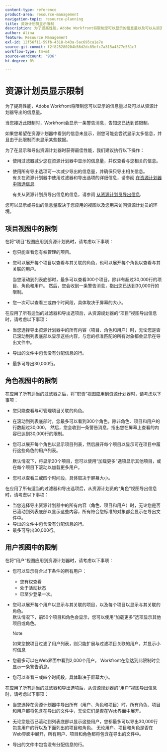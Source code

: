 ```yaml
---
content-type: reference
product-area: resource-management
navigation-topic: resource-planning
title: 资源计划员显示限制
description: 为了提高性能，Adobe Workfront将限制您可以显示的信息量以及可以从资源计划器导出的信息量。
author: Alina
feature: Resource Management
exl-id: 12f56f11-59fb-4318-b43a-5ac695ca1e7e
source-git-commit: f2f825280204b56d2dc85efc7a315a4377e551c7
workflow-type: tm+mt
source-wordcount: '936'
ht-degree: 0%

---
```


# 资源计划员显示限制

为了提高性能，Adobe Workfront将限制您可以显示的信息量以及可以从资源计划器导出的信息量。

当您接近此限制时，Workfront会显示一条警告消息，告知您已达到该限制。

如果您希望在资源计划器中看到的信息未显示，则您可能会尝试显示太多信息，并且由于此限制而未显示某些数据。

为了在显示和导出资源计划器时获得最佳性能，我们建议执行以下操作：

* 使用过滤器减少您在资源计划器中显示的信息量，并仅查看与您相关的信息。
* 使用所有导出选项可一次减少导出的信息量，并确保只导出相关信息。\
   有关在资源计划器中使用过滤器和导出选项的详细信息，请参阅 [在资源计划器中筛选信息](../../resource-mgmt/resource-planning/filter-resource-planner.md).

   有关从资源计划员导出信息的信息，请参阅 [从资源计划员导出信息](../../resource-mgmt/resource-planning/export-resource-planner.md).

您可以显示或导出的信息量取决于您应用的视图以及您用来访问资源计划员的环境。

## 项目视图中的限制

在将“项目”视图应用到资源计划员时，请考虑以下事项：

* 您只能查看您有权管理的项目。
* 您可以展开每个项目以查看与其关联的角色，也可以展开每个角色以查看与其关联的用户。

   当您滚动到列表底部时，最多可以查看300个项目，除非有超过30,000行的项目、角色和用户。 然后，您会收到一条警告消息，指出您已达到30,000行的限制。

* 您一次可以查看三或四个时间段，具体取决于屏幕的大小。

在应用了所有适当的过滤器和导出选项后，从资源规划器的“项目”视图导出信息时，请考虑以下事项：

* 当您选择导出资源计划器中的所有内容（项目、角色和用户）时，无论您是否已滚动到列表底部以显示这些内容，与您的标准匹配的所有对象都会显示在导出文件中。
* 导出的文件中包含没有分配信息的行。

* 最多可导出30,000行。

## 角色视图中的限制

在应用了所有适当的过滤器之后，将“职责”视图应用到资源计划器时，请考虑以下事项：

* 您只能查看与可管理项目关联的角色。

* 在滚动到列表底部时，您最多可以看到300个角色，除非角色、项目和用户的行数超过30,000。 然后，您会收到一条警告消息，指出您在屏幕上查看的内容已达到30,000行的限制。
* 您可以展开每个角色以显示项目列表，然后展开每个项目以显示可在项目中履行这些角色的用户列表。

   默认情况下，将显示20个项目，您可以使用“加载更多”选项显示其他项目，或在每个项目下滚动以加载更多用户。

* 您可以查看三或四个时间段，具体取决于屏幕大小。

在应用了所有适当的过滤器和导出选项后，从资源计划员的“角色”视图导出信息时，请考虑以下事项：

* 当您选择导出资源计划器中的所有内容（角色、项目和用户）时，无论您是否已滚动到列表底部以显示这些内容，所有符合您标准的对象都会显示在导出文件中。
* 导出的文件中包含没有分配信息的行。
* 最多可导出30,000行。

## 用户视图中的限制

在将“用户”视图应用到资源计划器时，请考虑以下事项：

* 您可以显示符合以下条件的所有用户：

   * 您有权查看
   * 处于活动状态
   * 已至少登录一次。

* 您可以展开每个用户以显示与其关联的项目，以及每个项目以显示与其关联的角色。\
   默认情况下，前50个项目和角色会显示，您可以使用“加载更多”选项显示其他项目或角色。

   >[!NOTE]
   >
   >如果您按项目过滤了用户列表，则只能扩展与过滤项目关联的用户，并显示小时信息

* 您最多可以在Web界面中看到2,000个用户。 Workfront在您达到此限制时会显示一条警告消息。
* 您可以查看三或四个时间段，具体取决于屏幕大小。

在应用了所有适当的过滤器和导出选项后，从资源规划器的“用户”视图导出信息时，请考虑以下事项：

* 当您选择在资源计划器中导出所有（用户、角色和项目）时，所有角色、项目和用户都将包含在导出的文件中，无论它们是否在Web界面中展开。

* 无论您是否已滚动到列表底部以显示这些用户，您都最多可以导出30,000行包含用户的行以及下面列出的项目和角色。 无论用户、项目和角色是否在Web界面中展开，所有用户、项目和角色都将包含在导出的文件中。
* 导出的文件中包含没有分配信息的行。
